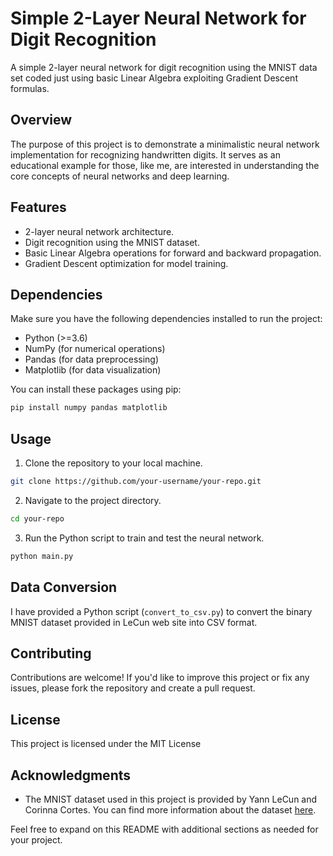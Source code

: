 # Simple 2-Layer Neural Network for Digit Recognition

A simple 2-layer neural network for digit recognition using the MNIST data set coded just using basic Linear Algebra exploiting Gradient Descent formulas.

## Overview

The purpose of this project is to demonstrate a minimalistic neural network implementation for recognizing handwritten digits. It serves as an educational example for those, like me, are interested in understanding the core concepts of neural networks and deep learning.

## Features

- 2-layer neural network architecture.
- Digit recognition using the MNIST dataset.
- Basic Linear Algebra operations for forward and backward propagation.
- Gradient Descent optimization for model training.

## Dependencies

Make sure you have the following dependencies installed to run the project:

- Python (>=3.6)
- NumPy (for numerical operations)
- Pandas (for data preprocessing)
- Matplotlib (for data visualization)

You can install these packages using pip:

```bash
pip install numpy pandas matplotlib
```

## Usage

1. Clone the repository to your local machine.

```bash
git clone https://github.com/your-username/your-repo.git
```

2. Navigate to the project directory.

```bash
cd your-repo
```

3. Run the Python script to train and test the neural network.

```bash
python main.py
```

## Data Conversion

I have provided a Python script (`convert_to_csv.py`) to convert the binary MNIST dataset provided in LeCun web site into CSV format.


## Contributing

Contributions are welcome! If you'd like to improve this project or fix any issues, please fork the repository and create a pull request.

## License

This project is licensed under the MIT License 

## Acknowledgments

- The MNIST dataset used in this project is provided by Yann LeCun and Corinna Cortes. You can find more information about the dataset [here](http://yann.lecun.com/exdb/mnist/).

Feel free to expand on this README with additional sections as needed for your project.
